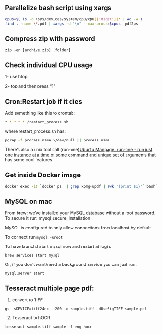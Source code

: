 ## Parallelize bash script using xargs
```bash
cpus=$( ls -d /sys/devices/system/cpu/cpu[[:digit:]]* | wc -w )
find . -name \*.pdf | xargs -d "\n" --max-procs=$cpus  pdf2ps
```

## Compress zip with password
```
zip -er [archive.zip] [folder]
```

## Check individual CPU usage

1- use htop

2- top and then press “1”


## Cron:Restart job if it dies

Add something like this to crontab:

```bash
* * * * * /restart_process.sh
```
where restart_process.sh has:

```bash
pgrep -f process_name >/dev/null || process_name
```

There’s also a unix tool call (run-one)[Ubuntu Manpage: run-one - run just one instance at a time of some command and unique set of arguments](http://manpages.ubuntu.com/manpages/bionic/man1/run-one.1.html)
that has some cool features


## Get inside Docker image
```bash
docker exec -it `docker ps  | grep kpmg-updf | awk '{print $1}'` bash`
```

## MySQL on mac
From brew:
we’ve installed your MySQL database without a root password. To secure it run:
	mysql_secure_installation

MySQL is configured to only allow connections from localhost by default

To connect run `mysql -uroot`

To have launchd start mysql now and restart at login:
```
brew services start mysql
```
Or, if you don’t want/need a background service you can just run:
```
mysql.server start
```

## Tesseract multiple page pdf:
1. convert to TIFF

`gs -sDEVICE=tiff24nc -r200 -o sample.tiff -dUseBigTIFF sample.pdf`

2. Tesseract to hOCR

`tesseract sample.tiff sample -l eng hocr`
